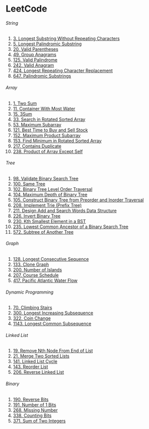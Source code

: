 # LeetCode

###### String

1. [3. Longest Substring Without Repeating Characters](https://github.com/quien697/LeetCode/blob/main/LeetCode/String/Longest%20Substring%20Without%20Repeating%20Characters(3).swift)
2. [5. Longest Palindromic Substring](https://github.com/quien697/LeetCode/blob/main/LeetCode/String/Longest%20Palindromic%20Substring(5).swift)
3. [20. Valid Parentheses](https://github.com/quien697/LeetCode/blob/main/LeetCode/String/Valid%20Parentheses(20).swift)
4. [49. Group Anagrams](https://github.com/quien697/LeetCode/blob/main/LeetCode/String/Group%20Anagrams(49).swift)
5. [125. Valid Palindrome](https://github.com/quien697/LeetCode/blob/main/LeetCode/String/Valid%20Palindrome(125).swift)
6. [242. Valid Anagram](https://github.com/quien697/LeetCode/blob/main/LeetCode/String/Valid%20Anagram(242).swift)
7. [424. Longest Repeating Character Replacement](https://github.com/quien697/LeetCode/blob/main/LeetCode/String/Longest%20Repeating%20Character%20Replacement(424).swift)
8. [647. Palindromic Substrings](https://github.com/quien697/LeetCode/blob/main/LeetCode/String/Palindromic%20Substrings(647).swift)

###### Array

1. [1. Two Sum](https://github.com/quien697/LeetCode/blob/main/LeetCode/Array/TwoSum(1).swift)
2. [11. Container With Most Water](https://github.com/quien697/LeetCode/blob/main/LeetCode/Array/Container%20With%20Most%20Water(11).swift)
3. [15. 3Sum](https://github.com/quien697/LeetCode/blob/main/LeetCode/Array/3Sum(15).swift)
4. [33. Search in Rotated Sorted Array](https://github.com/quien697/LeetCode/blob/main/LeetCode/Array/Search%20in%20Rotated%20Sorted%20Array(33).swift)
5. [53. Maximum Subarray](https://github.com/quien697/LeetCode/blob/main/LeetCode/Array/Maximum%20Subarray(53).swift)
6. [121. Best Time to Buy and Sell Stock](https://github.com/quien697/LeetCode/blob/main/LeetCode/Array/BestTimeToBuyAndSellStock(121).swift)
7. [152. Maximum Product Subarray](https://github.com/quien697/LeetCode/blob/main/LeetCode/Array/Maximum%20Product%20Subarray(152).swift)
8. [153. Find Minimum in Rotated Sorted Array](https://github.com/quien697/LeetCode/blob/main/LeetCode/Array/Find%20Minimum%20in%20Rotated%20Sorted%20Array(153).swift)
9. [217. Contains Duplicate](https://github.com/quien697/LeetCode/blob/main/LeetCode/Array/ContainsDuplicate(217).swift)
10. [238. Product of Array Except Self](https://github.com/quien697/LeetCode/blob/main/LeetCode/Array/Product%20of%20Array%20Except%20Self(238).swift)

###### Tree

1. [98. Validate Binary Search Tree](https://github.com/quien697/LeetCode/blob/main/LeetCode/Tree/Validate%20Binary%20Search%20Tree(98).swift)
2. [100. Same Tree](https://github.com/quien697/LeetCode/blob/main/LeetCode/Tree/Same%20Tree(100).swift)
3. [102. Binary Tree Level Order Traversal](https://github.com/quien697/LeetCode/blob/main/LeetCode/Tree/Binary%20Tree%20Level%20Order%20Traversal(102).swift)
4. [104. Maximum Depth of Binary Tree](https://github.com/quien697/LeetCode/blob/main/LeetCode/Tree/Maximum%20Depth%20of%20Binary%20Tree(104).swift)
5. [105. Construct Binary Tree from Preorder and Inorder Traversal](https://github.com/quien697/LeetCode/blob/main/LeetCode/Tree/Construct%20Binary%20Tree%20from%20Preorder%20and%20Inorder%20Traversal(105).swift)
6. [208. Implement Trie (Prefix Tree)](https://github.com/quien697/LeetCode/blob/main/LeetCode/Tree/Implement%20Trie%20(Prefix%20Tree)(208).swift)
7. [211. Design Add and Search Words Data Structure](https://github.com/quien697/LeetCode/blob/main/LeetCode/Tree/Design%20Add%20and%20Search%20Words%20Data%20Structure(211).swift)
8. [226. Invert Binary Tree](https://github.com/quien697/LeetCode/blob/main/LeetCode/Tree/Invert%20Binary%20Tree(226).swift)
9. [230. Kth Smallest Element in a BST](https://github.com/quien697/LeetCode/blob/main/LeetCode/Tree/Kth%20Smallest%20Element%20in%20a%20BST(230).swift)
10. [235. Lowest Common Ancestor of a Binary Search Tree](https://github.com/quien697/LeetCode/blob/main/LeetCode/Tree/Lowest%20Common%20Ancestor%20of%20a%20Binary%20Search%20Tree(235).swift)
11. [572. Subtree of Another Tree](https://github.com/quien697/LeetCode/blob/main/LeetCode/Tree/Subtree%20of%20Another%20Tree(572).swift)

###### Graph

1. [128. Longest Consecutive Sequence](https://github.com/quien697/LeetCode/blob/main/LeetCode/Graph/Longest%20Consecutive%20Sequence(128).swift)
2. [133. Clone Graph](https://github.com/quien697/LeetCode/blob/main/LeetCode/Graph/Clone%20Graph(133).swift)
3. [200. Number of Islands](https://github.com/quien697/LeetCode/blob/main/LeetCode/Graph/Number%20of%20Islands(200).swift)
4. [207. Course Schedule](https://github.com/quien697/LeetCode/blob/main/LeetCode/Graph/Course%20Schedule(207).swift)
5. [417. Pacific Atlantic Water Flow](https://github.com/quien697/LeetCode/blob/main/LeetCode/Graph/Pacific%20Atlantic%20Water%20Flow(417).swift)

###### Dynamic Programming

1. [70. Climbing Stairs](https://github.com/quien697/LeetCode/blob/main/LeetCode/Dynamic%20Programming/Climbing%20Stairs(70).swift)
2. [300. Longest Increasing Subsequence](https://github.com/quien697/LeetCode/blob/main/LeetCode/Dynamic%20Programming/Longest%20Increasing%20Subsequence(300).swift)
3. [322. Coin Change](https://github.com/quien697/LeetCode/blob/main/LeetCode/Dynamic%20Programming/Coin%20Change(322).swift)
4. [1143. Longest Common Subsequence](https://github.com/quien697/LeetCode/blob/main/LeetCode/Dynamic%20Programming/Longest%20Common%20Subsequence(1143).swift)

###### Linked List

1. [19. Remove Nth Node From End of List](https://github.com/quien697/LeetCode/blob/main/LeetCode/Linked%20List/Remove%20Nth%20Node%20From%20End%20of%20List(19).swift)
2. [21. Merge Two Sorted Lists](https://github.com/quien697/LeetCode/blob/main/LeetCode/Linked%20List/Merge%20Two%20Sorted%20Lists(21).swift)
3. [141. Linked List Cycle](https://github.com/quien697/LeetCode/blob/main/LeetCode/Linked%20List/Linked%20List%20Cycle(141).swift)
4. [143. Reorder List](https://github.com/quien697/LeetCode/blob/main/LeetCode/Linked%20List/Reorder%20List(143).swift)
5. [206. Reverse Linked List](https://github.com/quien697/LeetCode/blob/main/LeetCode/Linked%20List/Reverse%20Linked%20List(206).swift)

###### Binary

1. [190. Reverse Bits](https://github.com/quien697/LeetCode/blob/main/LeetCode/Binary/Reverse%20Bits(190).swift)
2. [191. Number of 1 Bits](https://github.com/quien697/LeetCode/blob/main/LeetCode/Binary/Number%20of%201%20Bits(191).swift)
3. [268. Missing Number](https://github.com/quien697/LeetCode/blob/main/LeetCode/Binary/Missing%20Number(268).swift)
4. [338. Counting Bits](https://github.com/quien697/LeetCode/blob/main/LeetCode/Binary/Counting%20Bits(338).swift)
5. [371. Sum of Two Integers](https://github.com/quien697/LeetCode/blob/main/LeetCode/Binary/Sum%20of%20Two%20Integers(371).swift)
